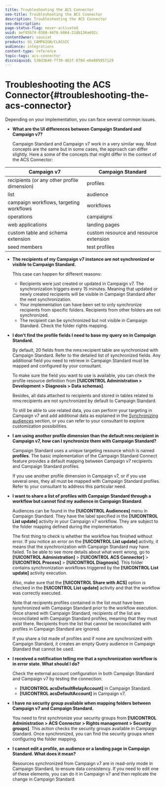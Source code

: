 ```yaml
---
title: Troubleshooting the ACS Connector
seo-title: Troubleshooting the ACS Connector
description: Troubleshooting the ACS Connector
seo-description: 
page-status-flag: never-activated
uuid: aef85b74-0388-44f8-b864-21db136a692c
contentOwner: sauviat
products: SG_CAMPAIGN/CLASSIC
audience: integrations
content-type: reference
topic-tags: acs-connector
discoiquuid: 538d3b48-ff39-463f-878d-ebe085057129
---
```


# Troubleshooting the ACS Connector{#troubleshooting-the-acs-connector}

Depending on your implementation, you can face several common issues.

* **What are the UI differences between Campaign Standard and Campaign v7?**

  Campaign Standard and Campaign v7 work in a very similar way. Most concepts are the same but in some cases, the approach can differ slightly. Here a some of the concepts that might differ in the context of the ACS Connector:

<table> 
 <thead> 
  <tr> 
   <th> Campaign v7<br /> </th> 
   <th> Campaign Standard<br /> </th> 
  </tr> 
 </thead> 
 <tbody> 
  <tr> 
   <td> recipients (or any other profile dimension)<br /> </td> 
   <td> profiles<br /> </td> 
  </tr> 
  <tr> 
   <td> list<br /> </td> 
   <td> audience<br /> </td> 
  </tr> 
  <tr> 
   <td> campaign workflows, targeting workflows<br /> </td> 
   <td> workflows<br /> </td> 
  </tr> 
  <tr> 
   <td> operations<br /> </td> 
   <td> campaigns<br /> </td> 
  </tr> 
  <tr> 
   <td> web applications<br /> </td> 
   <td> landing pages<br /> </td> 
  </tr> 
  <tr> 
   <td> custom table and schema extension<br /> </td> 
   <td> custom resource and resource extension<br /> </td> 
  </tr> 
  <tr> 
   <td> seed members<br /> </td> 
   <td> test profiles<br /> </td> 
  </tr> 
 </tbody> 
</table>

* **The recipients of my Campaign v7 instance are not synchronized or visible to Campaign Standard.**

  This case can happen for different reasons:

    * Recipients were just created or updated in Campaign v7. The synchronization triggers every 15 minutes. Meaning that updated or newly created recipients will be visible in Campaign Standard after the next synchronization.
    * Your implementation can have been set to only synchronize recipients from specific folders. Recipients from other folders are not synchronized.
    * The recipient can be synchronized but not visible in Campaign Standard. Check the folder rights mapping.

* **I don't find the profile fields I need to base my query on in Campaign Standard.**

  By default, 20 fields from the nms:recipient table are synchronized with Campaign Standard. Refer to the detailed list of synchronized fields. Any additional field you need to retrieve in Campaign Standard must be mapped and configured by your consultant.

  To make sure the field you want to use is available, you can check the profile resource definition from **[!UICONTROL Administration > Development > Diagnosis > Data schemas]**.

  Besides, all data attached to recipients and stored in tables related to nms:recipients are not synchronized by default to Campaign Standard.

  To still be able to use related data, you can perform your targeting in Campaign v7 and add additional data as explained in the [Synchronizing audiences](../../integrations/using/synchronizing-audiences.md) section, or you can refer to your consultant to explore customization possibilities.

* **I am using another profile dimension than the default nms:recipient in Campaign v7, how can I synchronize them with Campaign Standard?**

  Campaign Standard uses a unique targeting resource which is named **profiles**. The basic implementation of the Campaign Standard Connect feature provides a default mapping between Campaign v7 recipients and Campaign Standard profiles.

  If you use another profile dimension in Campaign v7, or if you use several ones, they all must be mapped with Campaign Standard profiles. Refer to your consultant to address this particular need.

* **I want to share a list of profiles with Campaign Standard through a workflow but cannot find my audience in Campaign Standard**.

  Audiences can be found in the **[!UICONTROL Audiences]** menu in Campaign Standard. They have the label specified in the **[!UICONTROL List update]** activity in your Campaign v7 workflow. They are subject to the folder mapping defined during the implementation.

  The first thing to check is whether the workflow has finished without error. If you notice an error on the **[!UICONTROL List update]** activity, it means that the synchronization with Campaign Standard may have failed. To be able to see more details about what went wrong, go to **[!UICONTROL Administration]** > **[!UICONTROL ACS Connector]** > **[!UICONTROL Process]** > **[!UICONTROL Diagnosis]**. This folder contains synchronization workflows triggered by the **[!UICONTROL List update]** activity execution.

  Also, make sure that the **[!UICONTROL Share with ACS]** option is checked in the **[!UICONTROL List update]** activity and that the workflow was correctly executed.

  Note that recipients profiles contained in the list must have been synchronized with Campaign Standard prior to the workflow execution. Once shared with Campaign Standard, recipients of the list are reconciliated with Campaign Standard profiles, meaning that they must exist there. Recipients from the list that cannot be reconciliated with profiles in Campaign Standard are ignored.

  If you share a list made of profiles and if none are synchronized with Campaign Standard, it creates an empty Query audience in Campaign Standard that cannot be used.

* **I received a notification telling me that a synchronization workflow is in error state. What should I do?**

  Check the external account configuration in both Campaign Standard and Campaign v7 by testing the connection:

    * **[!UICONTROL acsDefaultRelayAccount]** in Campaign Standard.
    * **[!UICONTROL acsDefaultAccount]** in Campaign v7.

* **I have no security group available when mapping folders between Campaign v7 and Campaign Standard.**

  You need to first synchronize your security groups from **[!UICONTROL Administration > ACS Connector > Rights management > Security groups]**. This action checks the security groups available in Campaign Standard. Once synchronized, you can find the security groups when configuring the folder mapping.

* **I cannot edit a profile, an audience or a landing page in Campaign Standard. What does it mean?**

  Resources synchronized from Campaign v7 are in read-only mode in Campaign Standard, to ensure data consistency. If you need to edit one of these elements, you can do it in Campaign v7 and then replicate the change in Campaign Standard.

